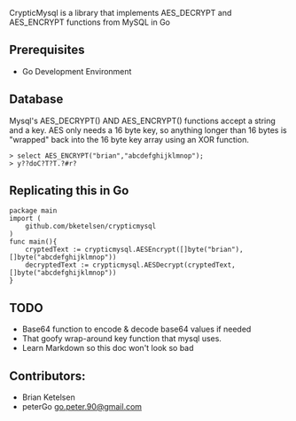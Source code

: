 CrypticMysql is a library that implements AES_DECRYPT and AES_ENCRYPT functions from MySQL in Go


## Prerequisites

* Go Development Environment


## Database

Mysql's AES_DECRYPT() AND AES_ENCRYPT() functions accept a string and a key. AES only needs a 16 byte key, so 
anything longer than 16 bytes is "wrapped" back into the 16 byte key array using an XOR function.
 

	> select AES_ENCRYPT("brian","abcdefghijklmnop");
	> y??doC?T?T.?#r?

 
## Replicating this in Go

	package main
	import (
		github.com/bketelsen/crypticmysql
	)
	func main(){
		cryptedText := crypticmysql.AESEncrypt([]byte("brian"),[]byte("abcdefghijklmnop"))	
		decryptedText := crypticmysql.AESDecrypt(cryptedText, []byte("abcdefghijklmnop"))
	}


## TODO

* Base64 function to encode & decode base64 values if needed
* <DONE> That goofy wrap-around key function that mysql uses. <PeterGo>
* Learn Markdown so this doc won't look so bad

## Contributors:

* Brian Ketelsen
* peterGo <go.peter.90@gmail.com>